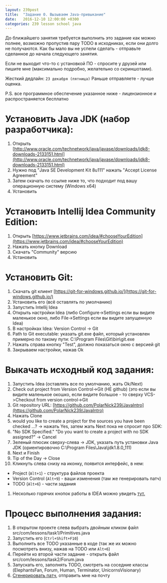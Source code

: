 ```yaml
---
layout: 239post
title:  "Задание 0. Вызываем Java-привыкание"
date:   2016-12-10 12:00:00 +0300
categories: 239 lesson school java
---
```


До ближайшего занятия требуется выполнить это задание как можно полнее, возможно пропустив пару TODO в исходниках, если они долго не получаются. Как бы мало вы не успели сделать - отправьте сделанное до начала следующего занятия. 

Если не выходит что-то с установкой ПО - спросите у друзей или пишите мне (максимально подробно, желательно со скриншотами).

Жесткий дедлайн: `23 декабря (пятница)` Раньше отправляете - лучше оценка.

P.S. все программное обеспечение указанное ниже - лицензионное и распространяется бесплатно

Установить Java JDK (набор разработчика):
=========================================
1. Открыть [http://www.oracle.com/technetwork/java/javase/downloads/jdk8-downloads-2133151.html](http://www.oracle.com/technetwork/java/javase/downloads/jdk8-downloads-2133151.html)
2. Нужно под "Java SE Development Kit 8u111" нажать "Accept License Agreement"
3. Затем скачать по ссылке ниже то, что подходит под вашу операционную систему (Windows x64)
4. Установить

Установить Intellij Idea Community Edition:
===========================================
1. Открыть [https://www.jetbrains.com/idea/#chooseYourEdition](https://www.jetbrains.com/idea/#chooseYourEdition)
2. Нажать кнопку Download
3. Скачать "Community" версию
4. Установить

Установить Git:
===============
1. Скачать git клиент [https://git-for-windows.github.io/](https://git-for-windows.github.io/)
1. Установить его (всё оставлять по умолчанию)
1. Запустить Intellij Idea
1. Открыть настройки Idea (либо Configure->Settings если вы видите маленькое окно, либо File->Settings если вы видите запущенную Idea)
1. В настройках Idea: Version Control -> Git
1. Path to Git executable: указать git.exe файл, который установлен примерно по такому пути: C:\Program Files\Git\bin\git.exe
1. Нажать справа кнопку "Test", должно показаться окно с версией git
1. Закрываем настройки, нажав Ok

Выкачать исходный код задания:
==============================
1. Запустить Idea (оставлять все по умолчанию, жать Ok/Next)
1. Check out project from Version Control->Git (НЕ github) (это если вы видите маленькое окошко, если видите большое - то сверху VCS->Checkout from version control->Git
1. Git repository URL: [https://github.com/PolarNick239/JavaIntro](https://github.com/PolarNick239/JavaIntro)
1. Нажать Clone
1. would you like to create a project for the sources you have been checked ...? -> нажать Yes, затем жать Next пока не спросит про SDK:
1. "No SDK Specified." "Do you want to create a project with no SDK assigned?" -> Cancel
1. Зеленый плюсик сверху-слева -> JDK, указать путь установки Java JDK (ориентировочно C:\Program Files\Java\jdk1.8.0_111)
1. Next и Finish
1. Tip of the Day -> Close
1. Кликнуть слева снизу на иконку, появится интерфейс, в нем:
 - Project (`Alt+1`) - структура файлов проекта
 - Version Control (`Alt+9`) - ваши изменения (там же генерировать патч)
 - TODO (`Alt+6`) - части задания
1. Несколько горячих кнопок работы в IDEA можно увидеть [тут.](/lessons/239/lesson/school/1914/08/18/IDEA-hotkeys.html)

Процесс выполнения задания:
===========================
1. В открытом проекте слева выбрать двойным кликом файл src/com/lessons/task1/Primitives.java
2. Запустить его (`Ctrl+Shift+F10`)
3. Выполнить все TODO указанные в коде (так же их можно посмотреть внизу, нажав на TODO или `Alt+6`)
4. Перейти ко второй части задание - открыть файл src/com/lessons/task2/Forum.java
5. Запускать его, заполнять TODO, смотреть на соседние классы (ElephantsFan, Forum, Human, Terminator, UnicornsVisionary)
6. [Сгенерировать патч](/lessons/239/lesson/school/1703/05/16/Patch.html), отправить мне на почту
